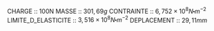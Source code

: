 CHARGE :: 100N
MASSE :: $301,69g$
CONTRAINTE :: $6,752\times 10^{8}N\centerdot m^{-2}$ 
LIMITE_D_ELASTICITE :: $3,516\times 10^{8}N\centerdot m^{-2}$ 
DEPLACEMENT :: $29,11mm$ 